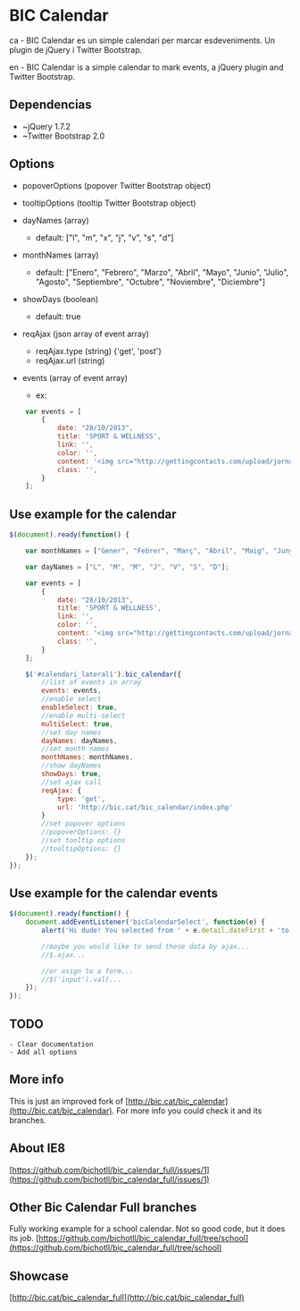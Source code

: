 BIC Calendar
============

ca - BIC Calendar es un simple calendari per marcar esdeveniments. Un plugin de jQuery i Twitter Bootstrap.

en - BIC Calendar is a simple calendar to mark events, a jQuery plugin and Twitter Bootstrap.


Dependencias
------------

- ~jQuery 1.7.2
- ~Twitter Bootstrap 2.0


Options
-------

- popoverOptions (popover Twitter Bootstrap object)

- tooltipOptions (tooltip Twitter Bootstrap object)

- dayNames (array)
    - default: ["l", "m", "x", "j", "v", "s", "d"]

- monthNames (array)
    - default: ["Enero", "Febrero", "Marzo", "Abril", "Mayo", "Junio", "Julio", "Agosto", "Septiembre", "Octubre", "Noviembre", "Diciembre"]

- showDays (boolean)
    - default: true

- reqAjax (json array of event array)
    - reqAjax.type (string) {'get', 'post'}
    - reqAjax.url (string)

- events (array of event array)
    - ex:
```js
    var events = [
        {
            date: "28/10/2013",
            title: 'SPORT & WELLNESS',
            link: '',
            color: '',
            content: '<img src="http://gettingcontacts.com/upload/jornadas/sport-wellness_portada.png" ><br>06-11-2013 - 09:00 <br> Tecnocampus Mataró Auditori',
            class: '',
        }
    ];
```


Use example for the calendar
----------------------------

```js
$(document).ready(function() {

    var monthNames = ["Gener", "Febrer", "Març", "Abril", "Maig", "Juny", "Juliol", "Agost", "Setembre", "Octubre", "Novembre", "Dicembre"];

    var dayNames = ["L", "M", "M", "J", "V", "S", "D"];

    var events = [
        {
            date: "28/10/2013",
            title: 'SPORT & WELLNESS',
            link: '',
            color: '',
            content: '<img src="http://gettingcontacts.com/upload/jornadas/sport-wellness_portada.png" ><br>06-11-2013 - 09:00 <br> Tecnocampus Mataró Auditori',
            class: '',
        }
    ];

    $('#calendari_lateral1').bic_calendar({
        //list of events in array
        events: events,
        //enable select
        enableSelect: true,
        //enable multi-select
        multiSelect: true,
        //set day names
        dayNames: dayNames,
        //set month names
        monthNames: monthNames,
        //show dayNames
        showDays: true,
        //set ajax call
        reqAjax: {
            type: 'get',
            url: 'http://bic.cat/bic_calendar/index.php'
        }
        //set popover options
        //popoverOptions: {}
        //set tooltip options
        //tooltipOptions: {}
    });
});
```


Use example for the calendar events
-----------------------------------
```js
$(document).ready(function() {
    document.addEventListener('bicCalendarSelect', function(e) {
        alert('Hi dude! You selected from ' + e.detail.dateFirst + 'to' + e.detail.dateLast + '. Do whatever you want with these dates.');

        //maybe you would like to send these data by ajax...
        //$.ajax...

        //or asign to a form...
        //$('input').val(...
    });
});
```


TODO
----
    - Clear documentation
    - Add all options


More info
---------
This is just an improved fork of [http://bic.cat/bic_calendar](http://bic.cat/bic_calendar). 
For more info you could check it and its branches.


About IE8
---------
[https://github.com/bichotll/bic_calendar_full/issues/1](https://github.com/bichotll/bic_calendar_full/issues/1)


Other Bic Calendar Full branches
---------
Fully working example for a school calendar. Not so good code, but it does its job.
[https://github.com/bichotll/bic_calendar_full/tree/school](https://github.com/bichotll/bic_calendar_full/tree/school)


Showcase
--------
[http://bic.cat/bic_calendar_full](http://bic.cat/bic_calendar_full)
